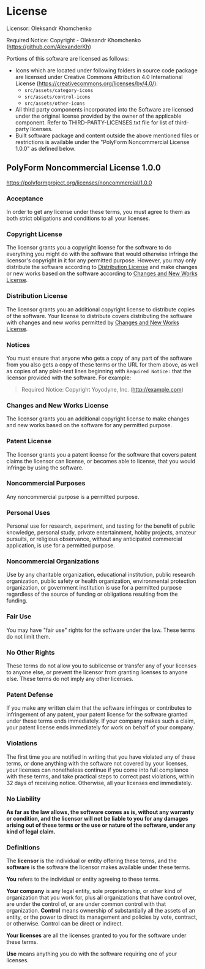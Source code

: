 # License

Licensor: Oleksandr Khomchenko

Required Notice: Copyright - Oleksandr Khomchenko (https://github.com/AlexanderKh)

Portions of this software are licensed as follows:

- Icons which are located under following folders in source code package are licensed under Creative Commons Attribution 4.0 International License (https://creativecommons.org/licenses/by/4.0/):
  * `src/assets/category-icons`
  * `src/assets/control-icons`
  * `src/assets/other-icons`
- All third party components incorporated into the Software are licensed under the original license provided by the owner of the applicable component. Refer to THIRD-PARTY-LICENSES.txt file for list of third-party licenses.
- Built software package and content outside the above mentioned files or restrictions is available under the "PolyForm Noncommercial License 1.0.0" as defined below.

## PolyForm Noncommercial License 1.0.0

<https://polyformproject.org/licenses/noncommercial/1.0.0>

### Acceptance

In order to get any license under these terms, you must agree
to them as both strict obligations and conditions to all
your licenses.

### Copyright License

The licensor grants you a copyright license for the
software to do everything you might do with the software
that would otherwise infringe the licensor's copyright
in it for any permitted purpose.  However, you may
only distribute the software according to [Distribution
License](#distribution-license) and make changes or new works
based on the software according to [Changes and New Works
License](#changes-and-new-works-license).

### Distribution License

The licensor grants you an additional copyright license
to distribute copies of the software.  Your license
to distribute covers distributing the software with
changes and new works permitted by [Changes and New Works
License](#changes-and-new-works-license).

### Notices

You must ensure that anyone who gets a copy of any part of
the software from you also gets a copy of these terms or the
URL for them above, as well as copies of any plain-text lines
beginning with `Required Notice:` that the licensor provided
with the software.  For example:

> Required Notice: Copyright Yoyodyne, Inc. (http://example.com)

### Changes and New Works License

The licensor grants you an additional copyright license to
make changes and new works based on the software for any
permitted purpose.

### Patent License

The licensor grants you a patent license for the software that
covers patent claims the licensor can license, or becomes able
to license, that you would infringe by using the software.

### Noncommercial Purposes

Any noncommercial purpose is a permitted purpose.

### Personal Uses

Personal use for research, experiment, and testing for
the benefit of public knowledge, personal study, private
entertainment, hobby projects, amateur pursuits, or religious
observance, without any anticipated commercial application,
is use for a permitted purpose.

### Noncommercial Organizations

Use by any charitable organization, educational institution,
public research organization, public safety or health
organization, environmental protection organization,
or government institution is use for a permitted purpose
regardless of the source of funding or obligations resulting
from the funding.

### Fair Use

You may have "fair use" rights for the software under the
law. These terms do not limit them.

### No Other Rights

These terms do not allow you to sublicense or transfer any of
your licenses to anyone else, or prevent the licensor from
granting licenses to anyone else.  These terms do not imply
any other licenses.

### Patent Defense

If you make any written claim that the software infringes or
contributes to infringement of any patent, your patent license
for the software granted under these terms ends immediately. If
your company makes such a claim, your patent license ends
immediately for work on behalf of your company.

### Violations

The first time you are notified in writing that you have
violated any of these terms, or done anything with the software
not covered by your licenses, your licenses can nonetheless
continue if you come into full compliance with these terms,
and take practical steps to correct past violations, within
32 days of receiving notice.  Otherwise, all your licenses
end immediately.

### No Liability

**As far as the law allows, the software comes as is, without
any warranty or condition, and the licensor will not be liable
to you for any damages arising out of these terms or the use
or nature of the software, under any kind of legal claim.**

### Definitions

The **licensor** is the individual or entity offering these
terms, and the **software** is the software the licensor makes
available under these terms.

**You** refers to the individual or entity agreeing to these
terms.

**Your company** is any legal entity, sole proprietorship,
or other kind of organization that you work for, plus all
organizations that have control over, are under the control of,
or are under common control with that organization.  **Control**
means ownership of substantially all the assets of an entity,
or the power to direct its management and policies by vote,
contract, or otherwise.  Control can be direct or indirect.

**Your licenses** are all the licenses granted to you for the
software under these terms.

**Use** means anything you do with the software requiring one
of your licenses.
